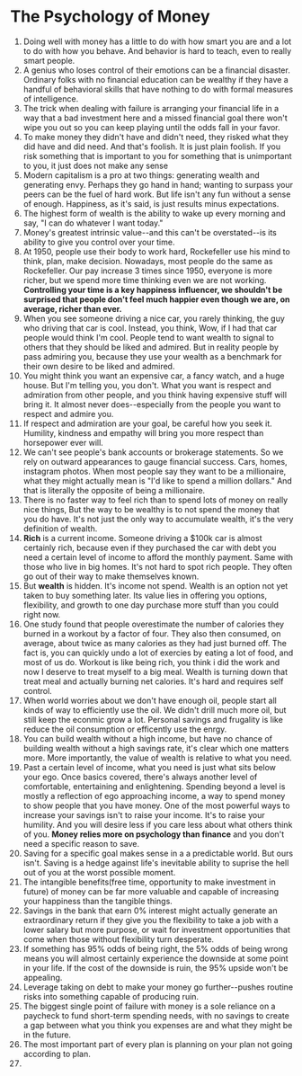 # The Psychology of Money

1. Doing well with money has a little to do with how smart you are and a lot to do with how you behave. And behavior is hard to teach, even to really smart people.
2. A genius who loses control of their emotions can be a financial disaster. Ordinary folks with no financial education can be wealthy if they have a handful of behavioral skills that have nothing to do with formal measures of intelligence.
3. The trick when dealing with failure is arranging your financial life in a way that a bad investment here and a missed financial goal there won't wipe you out so you can keep playing until the odds fall in your favor.
4. To make money they didn't have and didn't need, they risked what they did have and did need. And that's foolish. It is just plain foolish. If you risk something that is important to you for something that is unimportant to you, it just does not make any sense
5. Modern capitalism is a pro at two things: generating wealth and generating envy. Perhaps they go hand in hand; wanting to surpass your peers can be the fuel of hard work. But life isn't any fun without a sense of enough. Happiness, as it's said, is just results minus expectations.
6. The highest form of wealth is the ability to wake up every morning and say, "I can do whatever I want today."
7. Money's greatest intrinsic value--and this can't be overstated--is its ability to give you control over your time.
8. At 1950, people use their body to work hard, Rockefeller use his mind to think, plan, make decision. Nowadays, most people do the same as Rockefeller. Our pay increase 3 times since 1950, everyone is more richer, but we spend more time thinking even we are not working. **Controlling your time is a key happiness influencer, we shouldn't be surprised that people don't feel much happier even though we are, on average, richer than ever.**
9. When you see someone driving a nice car, you rarely thinking, the guy who driving that car is cool. Instead, you think, Wow, if I had that car people would think I'm cool. People tend to want wealth to signal to others that they should be liked and admired. But in reality people by pass admiring you, because they use your wealth as a benchmark for their own desire to be liked and admired. 
10. You might think you want an expensive car, a fancy watch, and a huge house. But I'm telling you, you don't. What you want is respect and admiration from other people, and you think having expensive stuff will bring it. It almost never does--especially from the people you want to respect and admire you.
11. If respect and admiration are your goal, be careful how you seek it. Humility, kindness and empathy will bring you more respect than horsepower ever will.
12. We can't see people's bank accounts or brokerage statements. So we rely on outward appearances to gauge financial success. Cars, homes, instagram photos. When most people say they want to be a millionaire, what they might actually mean is "I'd like to spend a million dollars." And that is literally the opposite of being a millionaire.
13. There is no faster way to feel rich than to spend lots of money on really nice things, But the way to be wealthy is to not spend the money that you do have. It's not just the only way to accumulate wealth, it's the very definition of wealth.
14. **Rich** is a current income. Someone driving a $100k car is almost certainly rich, because even if they purchased the car with debt you need a certain level of income to afford the monthly payment. Same with those who live in big homes. It's not hard to spot rich people. They often go out of their way to make themselves known. 
15. But **wealth** is hidden. It's income not spend. Wealth is an option not yet taken to buy something later. Its value lies in offering you options, flexibility, and growth to one day purchase more stuff than you could right now.
16. One study found that people overestimate the number of calories they burned in a workout by a factor of four. They also then consumed, on average, about twice as many calories as they had just burned off. The fact is, you can quickly undo a lot of exercies by eating a lot of food, and most of us do. Workout is like being rich, you think i did the work and now I deserve to treat myself to a big meal. Wealth is turning down that treat meal and actually burning net calories. It's hard and requires self control.
17. When world worries about we don't have enough oil, people start all kinds of way to efficiently use the oil. We didn't drill much more oil, but still keep the econmic grow a lot. Personal savings and frugality is like reduce the oil consumption or efficently use the enrgy.
18. You can build wealth without a high income, but have no chance of building wealth without a high savings rate, it's clear which one matters more. More importantly, the value of wealth is relative to what you need. 
19. Past a certain level of income, what you need is just what sits below your ego. Once basics covered, there's always another level of comfortable, entertaining and enlightening. Spending beyond a level is mostly a reflection of ego approaching income, a way to spend money to show people that you have money. One of the most powerful ways to increase your savings isn't to raise your income. It's to raise your humility. And you will desire less if you care less about what others think of you. **Money relies more on psychology than finance** and you don't need a specific reason to save.
20. Saving for a specific goal makes sense in a a predictable world. But ours isn't. Saving is a hedge against life's inevitable ability to suprise the hell out of you at the worst possible moment. 
21. The intangible benefits(free time, opportunity to make investment in future) of money can be far more valuable and capable of increasing your happiness than the tangible things.
22. Savings in the bank that earn 0% interest might actually generate an extraordinary return if they give you the flexibility to take a job with a lower salary but more purpose, or wait for investment opportunities that come when those without flexibility turn desperate. 
23. If something has 95% odds of being right, the 5% odds of being wrong means you will almost certainly experience the downside at some point in your life. If the cost of the downside is ruin, the 95% upside won't be appealing.
24. Leverage taking on debt to make your money go further--pushes routine risks into something capable of producing ruin. 
25. The biggest single point of failure with money is a sole reliance on a paycheck to fund short-term spending needs, with no savings to create a gap between what you think you expenses are and what they might be in the future. 
26. The most important part of every plan is planning on your plan not going according to plan.
27. 
